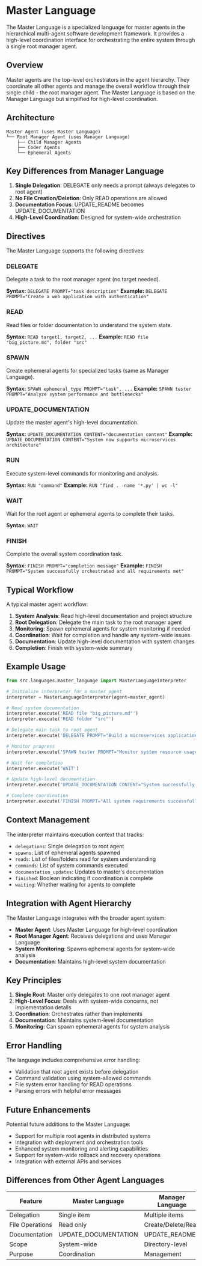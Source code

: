 # Master Language

The Master Language is a specialized language for master agents in the hierarchical multi-agent software development framework. It provides a high-level coordination interface for orchestrating the entire system through a single root manager agent.

## Overview

Master agents are the top-level orchestrators in the agent hierarchy. They coordinate all other agents and manage the overall workflow through their single child - the root manager agent. The Master Language is based on the Manager Language but simplified for high-level coordination.

## Architecture

```
Master Agent (uses Master Language)
└── Root Manager Agent (uses Manager Language)
    ├── Child Manager Agents
    ├── Coder Agents
    └── Ephemeral Agents
```

## Key Differences from Manager Language

1. **Single Delegation**: DELEGATE only needs a prompt (always delegates to root agent)
2. **No File Creation/Deletion**: Only READ operations are allowed
3. **Documentation Focus**: UPDATE_README becomes UPDATE_DOCUMENTATION
4. **High-Level Coordination**: Designed for system-wide orchestration

## Directives

The Master Language supports the following directives:

### DELEGATE
Delegate a task to the root manager agent (no target needed).

**Syntax:** `DELEGATE PROMPT="task description"`
**Example:** `DELEGATE PROMPT="Create a web application with authentication"`

### READ
Read files or folder documentation to understand the system state.

**Syntax:** `READ target1, target2, ...`
**Example:** `READ file "big_picture.md", folder "src"`

### SPAWN
Create ephemeral agents for specialized tasks (same as Manager Language).

**Syntax:** `SPAWN ephemeral_type PROMPT="task", ...`
**Example:** `SPAWN tester PROMPT="Analyze system performance and bottlenecks"`

### UPDATE_DOCUMENTATION
Update the master agent's high-level documentation.

**Syntax:** `UPDATE_DOCUMENTATION CONTENT="documentation content"`
**Example:** `UPDATE_DOCUMENTATION CONTENT="System now supports microservices architecture"`

### RUN
Execute system-level commands for monitoring and analysis.

**Syntax:** `RUN "command"`
**Example:** `RUN "find . -name '*.py' | wc -l"`

### WAIT
Wait for the root agent or ephemeral agents to complete their tasks.

**Syntax:** `WAIT`

### FINISH
Complete the overall system coordination task.

**Syntax:** `FINISH PROMPT="completion message"`
**Example:** `FINISH PROMPT="System successfully orchestrated and all requirements met"`

## Typical Workflow

A typical master agent workflow:

1. **System Analysis**: Read high-level documentation and project structure
2. **Root Delegation**: Delegate the main task to the root manager agent
3. **Monitoring**: Spawn ephemeral agents for system monitoring if needed
4. **Coordination**: Wait for completion and handle any system-wide issues
5. **Documentation**: Update high-level documentation with system changes
6. **Completion**: Finish with system-wide summary

## Example Usage

```python
from src.languages.master_language import MasterLanguageInterpreter

# Initialize interpreter for a master agent
interpreter = MasterLanguageInterpreter(agent=master_agent)

# Read system documentation
interpreter.execute('READ file "big_picture.md"')
interpreter.execute('READ folder "src"')

# Delegate main task to root agent
interpreter.execute('DELEGATE PROMPT="Build a microservices application"')

# Monitor progress
interpreter.execute('SPAWN tester PROMPT="Monitor system resource usage during build"')

# Wait for completion
interpreter.execute('WAIT')

# Update high-level documentation
interpreter.execute('UPDATE_DOCUMENTATION CONTENT="System successfully migrated to microservices"')

# Complete coordination
interpreter.execute('FINISH PROMPT="All system requirements successfully implemented"')
```

## Context Management

The interpreter maintains execution context that tracks:

- `delegations`: Single delegation to root agent
- `spawns`: List of ephemeral agents spawned
- `reads`: List of files/folders read for system understanding
- `commands`: List of system commands executed
- `documentation_updates`: Updates to master's documentation
- `finished`: Boolean indicating if coordination is complete
- `waiting`: Whether waiting for agents to complete

## Integration with Agent Hierarchy

The Master Language integrates with the broader agent system:

- **Master Agent**: Uses Master Language for high-level coordination
- **Root Manager Agent**: Receives delegations and uses Manager Language
- **System Monitoring**: Spawns ephemeral agents for system-wide analysis
- **Documentation**: Maintains high-level system documentation

## Key Principles

1. **Single Root**: Master only delegates to one root manager agent
2. **High-Level Focus**: Deals with system-wide concerns, not implementation details
3. **Coordination**: Orchestrates rather than implements
4. **Documentation**: Maintains system-level documentation
5. **Monitoring**: Can spawn ephemeral agents for system analysis

## Error Handling

The language includes comprehensive error handling:

- Validation that root agent exists before delegation
- Command validation using system-allowed commands
- File system error handling for READ operations
- Parsing errors with helpful error messages

## Future Enhancements

Potential future additions to the Master Language:

- Support for multiple root agents in distributed systems
- Integration with deployment and orchestration tools
- Enhanced system monitoring and alerting capabilities
- Support for system-wide rollback and recovery operations
- Integration with external APIs and services

## Differences from Other Agent Languages

| Feature | Master Language | Manager Language | Coder Language |
|---------|----------------|------------------|----------------|
| Delegation | Single item | Multiple items | None |
| File Operations | Read only | Create/Delete/Read | Own file only |
| Documentation | UPDATE_DOCUMENTATION | UPDATE_README | None |
| Scope | System-wide | Directory-level | File-level |
| Purpose | Coordination | Management | Implementation | 